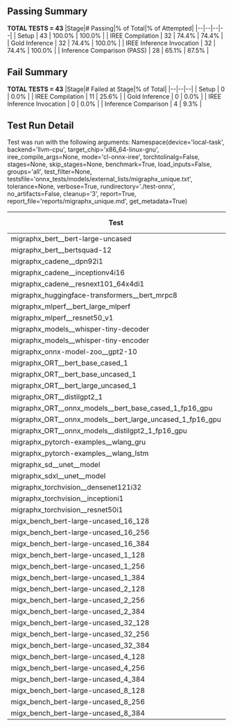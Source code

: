 ## Passing Summary

**TOTAL TESTS = 43**
|Stage|# Passing|% of Total|% of Attempted|
|--|--|--|--|
| Setup | 43 | 100.0% | 100.0% |
| IREE Compilation | 32 | 74.4% | 74.4% |
| Gold Inference | 32 | 74.4% | 100.0% |
| IREE Inference Invocation | 32 | 74.4% | 100.0% |
| Inference Comparison (PASS) | 28 | 65.1% | 87.5% |
## Fail Summary

**TOTAL TESTS = 43**
|Stage|# Failed at Stage|% of Total|
|--|--|--|
| Setup | 0 | 0.0% |
| IREE Compilation | 11 | 25.6% |
| Gold Inference | 0 | 0.0% |
| IREE Inference Invocation | 0 | 0.0% |
| Inference Comparison | 4 | 9.3% |
## Test Run Detail
Test was run with the following arguments:
Namespace(device='local-task', backend='llvm-cpu', target_chip='x86_64-linux-gnu', iree_compile_args=None, mode='cl-onnx-iree', torchtolinalg=False, stages=None, skip_stages=None, benchmark=True, load_inputs=False, groups='all', test_filter=None, testsfile='onnx_tests/models/external_lists/migraphx_unique.txt', tolerance=None, verbose=True, rundirectory='./test-onnx', no_artifacts=False, cleanup='3', report=True, report_file='reports/migraphx_unique.md', get_metadata=True)

| Test | Exit Status | Mean Benchmark Time (ms) | Notes |
|--|--|--|--|
| migraphx_bert__bert-large-uncased | PASS | 378.7825644637148 | |
| migraphx_bert__bertsquad-12 | compilation | None | |
| migraphx_cadene__dpn92i1 | PASS | 168.81332220509648 | |
| migraphx_cadene__inceptionv4i16 | PASS | 5665.176940771441 | |
| migraphx_cadene__resnext101_64x4di1 | PASS | 364.8290767644842 | |
| migraphx_huggingface-transformers__bert_mrpc8 | PASS | 417.4583200365305 | |
| migraphx_mlperf__bert_large_mlperf | Numerics | 481.8782148261865 | |
| migraphx_mlperf__resnet50_v1 | PASS | 104.00668805879023 | |
| migraphx_models__whisper-tiny-decoder | PASS | 57.39548385005305 | |
| migraphx_models__whisper-tiny-encoder | Numerics | 236.60530719078247 | |
| migraphx_onnx-model-zoo__gpt2-10 | compilation | None | |
| migraphx_ORT__bert_base_cased_1 | compilation | None | |
| migraphx_ORT__bert_base_uncased_1 | compilation | None | |
| migraphx_ORT__bert_large_uncased_1 | compilation | None | |
| migraphx_ORT__distilgpt2_1 | compilation | None | |
| migraphx_ORT__onnx_models__bert_base_cased_1_fp16_gpu | compilation | None | |
| migraphx_ORT__onnx_models__bert_large_uncased_1_fp16_gpu | compilation | None | |
| migraphx_ORT__onnx_models__distilgpt2_1_fp16_gpu | compilation | None | |
| migraphx_pytorch-examples__wlang_gru | PASS | 59.20767473677794 | |
| migraphx_pytorch-examples__wlang_lstm | PASS | 22.923550603014448 | |
| migraphx_sd__unet__model | import_model | None | |
| migraphx_sdxl__unet__model | import_model | None | |
| migraphx_torchvision__densenet121i32 | PASS | 1542.1050488948822 | |
| migraphx_torchvision__inceptioni1 | PASS | 196.77297576951483 | |
| migraphx_torchvision__resnet50i1 | PASS | 95.1412704196714 | |
| migx_bench_bert-large-uncased_16_128 | PASS | 1566.1674772078793 | |
| migx_bench_bert-large-uncased_16_256 | PASS | 5536.483553548654 | |
| migx_bench_bert-large-uncased_16_384 | Numerics | 9369.018578901887 | |
| migx_bench_bert-large-uncased_1_128 | PASS | 166.3969114422798 | |
| migx_bench_bert-large-uncased_1_256 | PASS | 250.86458244671425 | |
| migx_bench_bert-large-uncased_1_384 | PASS | 981.9204943875471 | |
| migx_bench_bert-large-uncased_2_128 | PASS | 238.9180493644542 | |
| migx_bench_bert-large-uncased_2_256 | PASS | 450.9330267707507 | |
| migx_bench_bert-large-uncased_2_384 | PASS | 743.8103972623745 | |
| migx_bench_bert-large-uncased_32_128 | PASS | 5116.638912819326 | |
| migx_bench_bert-large-uncased_32_256 | PASS | 14547.88057754437 | |
| migx_bench_bert-large-uncased_32_384 | Numerics | 23260.494590426486 | |
| migx_bench_bert-large-uncased_4_128 | PASS | 410.9909458396335 | |
| migx_bench_bert-large-uncased_4_256 | PASS | 786.442629682521 | |
| migx_bench_bert-large-uncased_4_384 | PASS | 1235.3509332363803 | |
| migx_bench_bert-large-uncased_8_128 | PASS | 1097.154606754581 | |
| migx_bench_bert-large-uncased_8_256 | PASS | 2006.0394142443936 | |
| migx_bench_bert-large-uncased_8_384 | PASS | 3473.5012209663787 | |
